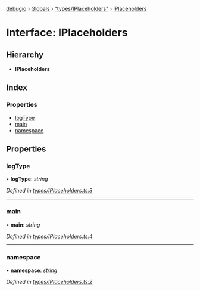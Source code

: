 [debugio](../README.md) › [Globals](../globals.md) › ["types/IPlaceholders"](../modules/_types_iplaceholders_.md) › [IPlaceholders](_types_iplaceholders_.iplaceholders.md)

# Interface: IPlaceholders

## Hierarchy

* **IPlaceholders**

## Index

### Properties

* [logType](_types_iplaceholders_.iplaceholders.md#logtype)
* [main](_types_iplaceholders_.iplaceholders.md#main)
* [namespace](_types_iplaceholders_.iplaceholders.md#namespace)

## Properties

###  logType

• **logType**: *string*

*Defined in [types/IPlaceholders.ts:3](https://github.com/kislball/debugio/blob/4e218af/src/types/IPlaceholders.ts#L3)*

___

###  main

• **main**: *string*

*Defined in [types/IPlaceholders.ts:4](https://github.com/kislball/debugio/blob/4e218af/src/types/IPlaceholders.ts#L4)*

___

###  namespace

• **namespace**: *string*

*Defined in [types/IPlaceholders.ts:2](https://github.com/kislball/debugio/blob/4e218af/src/types/IPlaceholders.ts#L2)*
